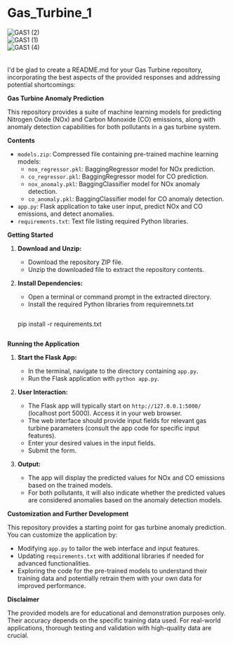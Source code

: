 ﻿# Gas_Turbine_1


![GAS1 (2)](https://github.com/geetanshudev/Gas_Turbine_1/assets/119582068/d12f6135-4252-4336-a2d2-c6a98e20e34b)
<br>
![GAS1 (1)](https://github.com/geetanshudev/Gas_Turbine_1/assets/119582068/43323784-e3ad-4aa5-919c-6899831ca9d3)
<br>
![GAS1 (4)](https://github.com/geetanshudev/Gas_Turbine_1/assets/119582068/f6a4899d-575e-4f57-8f8b-8ae15fc36ba9)
<br>
<br>
<br>
I'd be glad to create a README.md for your Gas Turbine repository, incorporating the best aspects of the provided responses and addressing potential shortcomings:

**Gas Turbine Anomaly Prediction**

This repository provides a suite of machine learning models for predicting Nitrogen Oxide (NOx) and Carbon Monoxide (CO) emissions, along with anomaly detection capabilities for both pollutants in a gas turbine system.

**Contents**

* `models.zip`: Compressed file containing pre-trained machine learning models:
    * `nox_regressor.pkl`: BaggingRegressor model for NOx prediction.
    * `co_regressor.pkl`: BaggingRegressor model for CO prediction.
    * `nox_anomaly.pkl`: BaggingClassifier model for NOx anomaly detection.
    * `co_anomaly.pkl`: BaggingClassifier model for CO anomaly detection.
* `app.py`: Flask application to take user input, predict NOx and CO emissions, and detect anomalies.
* `requirements.txt`: Text file listing required Python libraries.

**Getting Started**

1. **Download and Unzip:**
   - Download the repository ZIP file.
   - Unzip the downloaded file to extract the repository contents.

2. **Install Dependencies:**
   - Open a terminal or command prompt in the extracted directory.
   - Install the required Python libraries from requiremnets.txt
      ```bash
   pip install -r requirements.txt
   ```

**Running the Application**

1. **Start the Flask App:**
   - In the terminal, navigate to the directory containing `app.py`.
   - Run the Flask application with `python app.py`.

2. **User Interaction:**
   - The Flask app will typically start on `http://127.0.0.1:5000/` (localhost port 5000). Access it in your web browser.
   - The web interface should provide input fields for relevant gas turbine parameters (consult the app code for specific input features).
   - Enter your desired values in the input fields.
   - Submit the form.

3. **Output:**
   - The app will display the predicted values for NOx and CO emissions based on the trained models.
   - For both pollutants, it will also indicate whether the predicted values are considered anomalies based on the anomaly detection models.

**Customization and Further Development**

This repository provides a starting point for gas turbine anomaly prediction. You can customize the application by:

* Modifying `app.py` to tailor the web interface and input features.
* Updating `requirements.txt` with additional libraries if needed for advanced functionalities.
* Exploring the code for the pre-trained models to understand their training data and potentially retrain them with your own data for improved performance.

**Disclaimer**

The provided models are for educational and demonstration purposes only. Their accuracy depends on the specific training data used. For real-world applications, thorough testing and validation with high-quality data are crucial.
